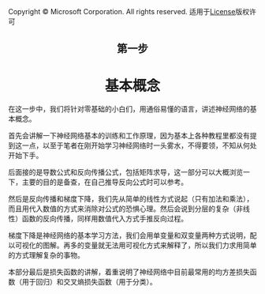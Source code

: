 Copyright © Microsoft Corporation. All rights reserved.
  适用于[License](https://github.com/Microsoft/ai-edu/blob/master/LICENSE.md)版权许可


## <center>第一步</center>

# <center>基本概念</center>

在这一步中，我们将针对零基础的小白们，用通俗易懂的语言，讲述神经网络的基本概念。

首先会讲解一下神经网络基本的训练和工作原理，因为基本上各种教程里都没有提到这一点，以至于笔者在刚开始学习神经网络时一头雾水，不得要领，不知从何处开始下手。

后面接的是导数公式和反向传播公式，包括矩阵求导，这一部分可以大概浏览一下，主要的目的是备查，在自己推导反向公式时可以参考。

然后是反向传播和梯度下降，我们先从简单的线性方式说起（只有加法和乘法），而且用代入数值的方式来消除对公式的恐惧心理。然后会说到分层的复杂（非线性）函数的反向传播，同样用数值代入方式手推反向过程。

梯度下降是神经网络的基本学习方法，我们会用单变量和双变量两种方式说明，配以可视化的图解。再多的变量就无法用可视化方式来解释了，所以我们力求用简单的方式理解复杂的事物。

本部分最后是损失函数的讲解，着重说明了神经网络中目前最常用的均方差损失函数（用于回归）和交叉熵损失函数（用于分类）。
